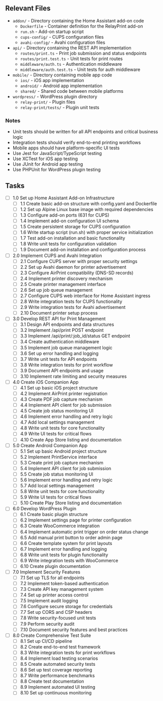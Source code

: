 ## Relevant Files

- `addon/` - Directory containing the Home Assistant add-on code
  - `Dockerfile` - Container definition for the RelayPrint add-on
  - `run.sh` - Add-on startup script
  - `cups-config/` - CUPS configuration files
  - `avahi-config/` - Avahi configuration files
- `api/` - Directory containing the REST API implementation
  - `routes/print.ts` - Print job submission and status endpoints
  - `routes/print.test.ts` - Unit tests for print routes
  - `middleware/auth.ts` - Authentication middleware
  - `middleware/auth.test.ts` - Unit tests for auth middleware
- `mobile/` - Directory containing mobile app code
  - `ios/` - iOS app implementation
  - `android/` - Android app implementation
  - `shared/` - Shared code between mobile platforms
- `wordpress/` - WordPress plugin directory
  - `relay-print/` - Plugin files
  - `relay-print/tests/` - Plugin unit tests

### Notes

- Unit tests should be written for all API endpoints and critical business logic
- Integration tests should verify end-to-end printing workflows
- Mobile apps should have platform-specific UI tests
- Use Jest for JavaScript/TypeScript testing
- Use XCTest for iOS app testing
- Use JUnit for Android app testing
- Use PHPUnit for WordPress plugin testing

## Tasks

- [ ] 1.0 Set up Home Assistant Add-on Infrastructure
  - [ ] 1.1 Create basic add-on structure with config.yaml and Dockerfile
  - [ ] 1.2 Set up Alpine Linux base image with required dependencies
  - [ ] 1.3 Configure add-on ports (631 for CUPS)
  - [ ] 1.4 Implement add-on configuration UI schema
  - [ ] 1.5 Create persistent storage for CUPS configuration
  - [ ] 1.6 Write startup script (run.sh) with proper service initialization
  - [ ] 1.7 Test add-on installation and basic functionality
  - [ ] 1.8 Write unit tests for configuration validation
  - [ ] 1.9 Document add-on installation and configuration process

- [ ] 2.0 Implement CUPS and Avahi Integration
  - [ ] 2.1 Configure CUPS server with proper security settings
  - [ ] 2.2 Set up Avahi daemon for printer advertisement
  - [ ] 2.3 Configure AirPrint compatibility (DNS-SD records)
  - [ ] 2.4 Implement printer discovery mechanism
  - [ ] 2.5 Create printer management interface
  - [ ] 2.6 Set up job queue management
  - [ ] 2.7 Configure CUPS web interface for Home Assistant ingress
  - [ ] 2.8 Write integration tests for CUPS functionality
  - [ ] 2.9 Write integration tests for Avahi advertisement
  - [ ] 2.10 Document printer setup process

- [ ] 3.0 Develop REST API for Print Management
  - [ ] 3.1 Design API endpoints and data structures
  - [ ] 3.2 Implement /api/print POST endpoint
  - [ ] 3.3 Implement /api/print/:job_id/status GET endpoint
  - [ ] 3.4 Create authentication middleware
  - [ ] 3.5 Implement job queue management logic
  - [ ] 3.6 Set up error handling and logging
  - [ ] 3.7 Write unit tests for API endpoints
  - [ ] 3.8 Write integration tests for print workflow
  - [ ] 3.9 Document API endpoints and usage
  - [ ] 3.10 Implement rate limiting and security measures

- [ ] 4.0 Create iOS Companion App
  - [ ] 4.1 Set up basic iOS project structure
  - [ ] 4.2 Implement AirPrint printer registration
  - [ ] 4.3 Create PDF job capture mechanism
  - [ ] 4.4 Implement API client for job submission
  - [ ] 4.5 Create job status monitoring UI
  - [ ] 4.6 Implement error handling and retry logic
  - [ ] 4.7 Add local settings management
  - [ ] 4.8 Write unit tests for core functionality
  - [ ] 4.9 Write UI tests for critical flows
  - [ ] 4.10 Create App Store listing and documentation

- [ ] 5.0 Create Android Companion App
  - [ ] 5.1 Set up basic Android project structure
  - [ ] 5.2 Implement PrintService interface
  - [ ] 5.3 Create print job capture mechanism
  - [ ] 5.4 Implement API client for job submission
  - [ ] 5.5 Create job status monitoring UI
  - [ ] 5.6 Implement error handling and retry logic
  - [ ] 5.7 Add local settings management
  - [ ] 5.8 Write unit tests for core functionality
  - [ ] 5.9 Write UI tests for critical flows
  - [ ] 5.10 Create Play Store listing and documentation

- [ ] 6.0 Develop WordPress Plugin
  - [ ] 6.1 Create basic plugin structure
  - [ ] 6.2 Implement settings page for printer configuration
  - [ ] 6.3 Create WooCommerce integration
  - [ ] 6.4 Implement automatic print trigger on order status change
  - [ ] 6.5 Add manual print button to order admin page
  - [ ] 6.6 Create template system for print layouts
  - [ ] 6.7 Implement error handling and logging
  - [ ] 6.8 Write unit tests for plugin functionality
  - [ ] 6.9 Write integration tests with WooCommerce
  - [ ] 6.10 Create plugin documentation

- [ ] 7.0 Implement Security Features
  - [ ] 7.1 Set up TLS for all endpoints
  - [ ] 7.2 Implement token-based authentication
  - [ ] 7.3 Create API key management system
  - [ ] 7.4 Set up printer access control
  - [ ] 7.5 Implement audit logging
  - [ ] 7.6 Configure secure storage for credentials
  - [ ] 7.7 Set up CORS and CSP headers
  - [ ] 7.8 Write security-focused unit tests
  - [ ] 7.9 Perform security audit
  - [ ] 7.10 Document security features and best practices

- [ ] 8.0 Create Comprehensive Test Suite
  - [ ] 8.1 Set up CI/CD pipeline
  - [ ] 8.2 Create end-to-end test framework
  - [ ] 8.3 Write integration tests for print workflows
  - [ ] 8.4 Implement load testing scenarios
  - [ ] 8.5 Create automated security tests
  - [ ] 8.6 Set up test coverage reporting
  - [ ] 8.7 Write performance benchmarks
  - [ ] 8.8 Create test documentation
  - [ ] 8.9 Implement automated UI testing
  - [ ] 8.10 Set up continuous monitoring 